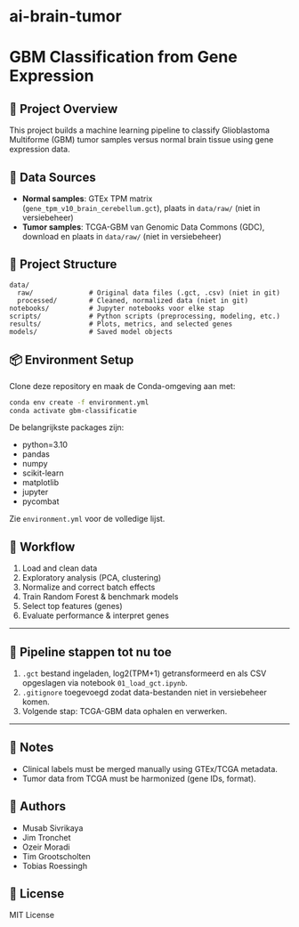 # ai-brain-tumor

# GBM Classification from Gene Expression

## 🔬 Project Overview
This project builds a machine learning pipeline to classify Glioblastoma Multiforme (GBM) tumor samples versus normal brain tissue using gene expression data.


## 🧬 Data Sources
- **Normal samples**: GTEx TPM matrix (`gene_tpm_v10_brain_cerebellum.gct`), plaats in `data/raw/` (niet in versiebeheer)
- **Tumor samples**: TCGA-GBM van Genomic Data Commons (GDC), download en plaats in `data/raw/` (niet in versiebeheer)


## 📁 Project Structure
```
data/
  raw/              # Original data files (.gct, .csv) (niet in git)
  processed/        # Cleaned, normalized data (niet in git)
notebooks/          # Jupyter notebooks voor elke stap
scripts/            # Python scripts (preprocessing, modeling, etc.)
results/            # Plots, metrics, and selected genes
models/             # Saved model objects
```


## 📦 Environment Setup
Clone deze repository en maak de Conda-omgeving aan met:

```bash
conda env create -f environment.yml
conda activate gbm-classificatie
```

De belangrijkste packages zijn:
- python=3.10
- pandas
- numpy
- scikit-learn
- matplotlib
- jupyter
- pycombat

Zie `environment.yml` voor de volledige lijst.

## 🚀 Workflow
1. Load and clean data
2. Exploratory analysis (PCA, clustering)
3. Normalize and correct batch effects
4. Train Random Forest & benchmark models
5. Select top features (genes)
6. Evaluate performance & interpret genes

---


## 🚀 Pipeline stappen tot nu toe
1. `.gct` bestand ingeladen, log2(TPM+1) getransformeerd en als CSV opgeslagen via notebook `01_load_gct.ipynb`.
2. `.gitignore` toegevoegd zodat data-bestanden niet in versiebeheer komen.
3. Volgende stap: TCGA-GBM data ophalen en verwerken.

---

## 📌 Notes
- Clinical labels must be merged manually using GTEx/TCGA metadata.
- Tumor data from TCGA must be harmonized (gene IDs, format).

## 🧠 Authors
- Musab Sivrikaya
- Jim Tronchet
- Ozeir Moradi
- Tim Grootscholten
- Tobias Roessingh

## 📜 License
MIT License
